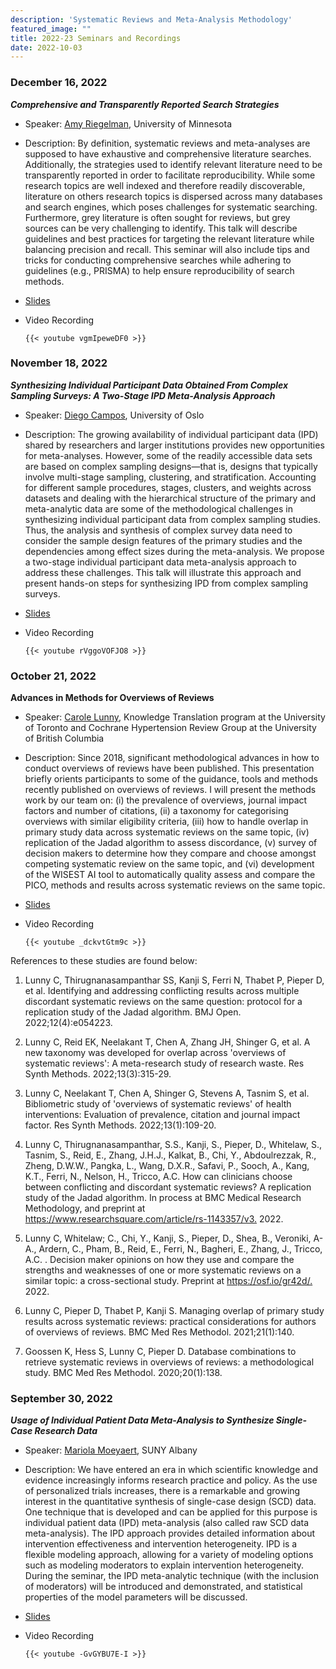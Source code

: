 ```yaml
---
description: 'Systematic Reviews and Meta-Analysis Methodology'
featured_image: ""
title: 2022-23 Seminars and Recordings
date: 2022-10-03
---
```


### December 16, 2022

***Comprehensive and Transparently Reported Search Strategies***

-   Speaker: [Amy Riegelman](https://www.lib.umn.edu/about/staff/amy-riegelman), University of Minnesota 

-   Description: By definition, systematic reviews and meta-analyses are supposed to have exhaustive and comprehensive literature searches. Additionally, the strategies used to identify relevant literature need to be transparently reported in order to facilitate reproducibility. While some research topics are well indexed and therefore readily discoverable, literature on others research topics is dispersed across many databases and search engines, which poses challenges for systematic searching. Furthermore, grey literature is often sought for reviews, but grey sources can be very challenging to identify. This talk will describe guidelines and best practices for targeting the relevant literature while balancing precision and recall. This seminar will also include tips and tricks for conducting comprehensive searches while adhering to guidelines (e.g., PRISMA) to help ensure reproducibility of search methods.  

- [Slides](../seminar_10_search_strategies.pdf)

-   Video Recording

        {{< youtube vgmIpeweDF0 >}}


### November 18, 2022

***Synthesizing Individual Participant Data Obtained From Complex Sampling Surveys: A Two-Stage IPD Meta-Analysis Approach***

-   Speaker: [Diego Campos](https://diegocampos.co/), University of Oslo

-   Description: The growing availability of individual participant data (IPD) shared by researchers and larger institutions provides new opportunities for meta-analyses. However, some of the readily accessible data sets are based on complex sampling designs—that is, designs that typically involve multi-stage sampling, clustering, and stratification. Accounting for different sample procedures, stages, clusters, and weights across datasets and dealing with the hierarchical structure of the primary and meta-analytic data are some of the methodological challenges in synthesizing individual participant data from complex sampling studies. Thus, the analysis and synthesis of complex survey data need to consider the sample design features of the primary studies and the dependencies among effect sizes during the meta-analysis. We propose a two-stage individual participant data meta-analysis approach to address these challenges. This talk will illustrate this approach and present hands-on steps for synthesizing IPD from complex sampling surveys.

- [Slides](../seminar_9_IPD_surveys.pdf)

-   Video Recording

        {{< youtube rVggoVOFJO8 >}}

### October 21, 2022

**Advances in Methods for Overviews of Reviews**

-   Speaker: [Carole Lunny](https://orcid.org/0000-0002-7825-6765), Knowledge Translation program at the University of Toronto and Cochrane Hypertension Review Group at the University of British Columbia

-   Description: Since 2018, significant methodological advances in how to conduct overviews of reviews have been published. This presentation briefly orients participants to some of the guidance, tools and methods recently published on overviews of reviews. I will present the methods work by our team on: (i) the prevalence of overviews, journal impact factors and number of citations, (ii) a taxonomy for categorising overviews with similar eligibility criteria, (iii) how to handle overlap in primary study data across systematic reviews on the same topic, (iv) replication of the Jadad algorithm to assess discordance, (v) survey of decision makers to determine how they compare and choose amongst competing systematic review on the same topic, and (vi) development of the WISEST AI tool to automatically quality assess and compare the PICO, methods and results across systematic reviews on the same topic.

-   [Slides](../seminar_8_meta_meta.pdf)

-   Video Recording

        {{< youtube _dckvtGtm9c >}}

References to these studies are found below:

1.	Lunny C, Thirugnanasampanthar SS, Kanji S, Ferri N, Thabet P, Pieper D, et al. Identifying and addressing conflicting results across multiple discordant systematic reviews on the same question: protocol for a replication study of the Jadad algorithm. BMJ Open. 2022;12(4):e054223.

2.	Lunny C, Reid EK, Neelakant T, Chen A, Zhang JH, Shinger G, et al. A new taxonomy was developed for overlap across 'overviews of systematic reviews': A meta-research study of research waste. Res Synth Methods. 2022;13(3):315-29.

3.	Lunny C, Neelakant T, Chen A, Shinger G, Stevens A, Tasnim S, et al. Bibliometric study of 'overviews of systematic reviews' of health interventions: Evaluation of prevalence, citation and journal impact factor. Res Synth Methods. 2022;13(1):109-20.

4.	Lunny C, Thirugnanasampanthar, S.S., Kanji, S., Pieper, D., Whitelaw, S., Tasnim, S., Reid, E., Zhang, J.H.J., Kalkat, B., Chi, Y., Abdoulrezzak, R., Zheng, D.W.W., Pangka, L., Wang, D.X.R., Safavi, P., Sooch, A., Kang, K.T., Ferri, N., Nelson, H., Tricco, A.C. How can clinicians choose between conflicting and discordant systematic reviews? A replication study of the Jadad algorithm. In process at BMC Medical Research Methodology, and preprint at <https://www.researchsquare.com/article/rs-1143357/v3.> 2022.

5.	Lunny C, Whitelaw; C., Chi, Y., Kanji, S., Pieper, D., Shea, B., Veroniki, A-A., Ardern, C., Pham, B., Reid, E., Ferri, N., Bagheri, E., Zhang, J., Tricco, A.C. . Decision maker opinions on how they use and compare the strengths and weaknesses of one or more systematic reviews on a similar topic: a cross-sectional study. Preprint at <https://osf.io/gr42d/.> 2022.

6.	Lunny C, Pieper D, Thabet P, Kanji S. Managing overlap of primary study results across systematic reviews: practical considerations for authors of overviews of reviews. BMC Med Res Methodol. 2021;21(1):140.

7.	Goossen K, Hess S, Lunny C, Pieper D. Database combinations to retrieve systematic reviews in overviews of reviews: a methodological study. BMC Med Res Methodol. 2020;20(1):138.

### September 30, 2022

***Usage of Individual Patient Data Meta-Analysis to Synthesize Single-Case Research Data***

-   Speaker: [Mariola Moeyaert](https://www.albany.edu/education/faculty/mariola-moeyaert), SUNY Albany

-   Description: We have entered an era in which scientific knowledge and evidence increasingly informs research practice and policy. As the use of personalized trials increases, there is a remarkable and growing interest in the quantitative synthesis of single-case design (SCD) data. One technique that is developed and can be applied for this purpose is individual patient data (IPD) meta-analysis (also called raw SCD data meta-analysis). The IPD approach provides detailed information about intervention effectiveness and intervention heterogeneity. IPD is a flexible modeling approach, allowing for a variety of modeling options such as modeling moderators to explain intervention heterogeneity. During the seminar, the IPD meta-analytic technique (with the inclusion of moderators) will be introduced and demonstrated, and statistical properties of the model parameters will be discussed.

-   [Slides](../seminar_7_ipdma_scd.pdf)

-   Video Recording

        {{< youtube -GvGYBU7E-I >}}
